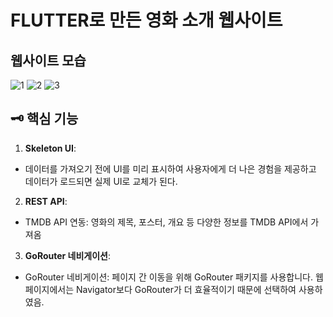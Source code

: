 


#  **FLUTTER로 만든 영화 소개 웹사이트**


웹사이트 모습
---
![1](https://github.com/user-attachments/assets/9e6d17d9-f894-4b66-927f-d6415af6061c)
![2](https://github.com/user-attachments/assets/21772009-b64f-4e69-aa02-f82efc1f4757)
![3](https://github.com/user-attachments/assets/3596886f-bf5e-49a4-9bac-e9144d02bee3)

## 🗝 **핵심 기능**

1. **Skeleton UI**: 
 - 데이터를 가져오기 전에 UI를 미리 표시하여 사용자에게 더 나은 경험을 제공하고 데이터가 로드되면 실제 UI로 교체가 된다.
2. **REST API**: 
 - TMDB API 연동: 영화의 제목, 포스터, 개요 등 다양한 정보를 TMDB API에서 가져옴
3. **GoRouter 네비게이션**: 
 - GoRouter 네비게이션: 페이지 간 이동을 위해 GoRouter 패키지를 사용합니다. 웹페이지에서는 Navigator보다 GoRouter가 더 효율적이기 때문에 선택하여 사용하였음.


